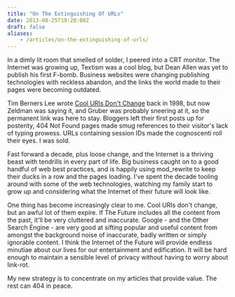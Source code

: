 ```yaml
---
title: "On The Extinguishing Of URLs"
date: 2013-08-25T19:28:08Z
draft: false
aliases:
    - /articles/on-the-extinguishing-of-urls/
---
```


In a dimly lit room that smelled of solder, I peered into a CRT monitor. The Internet was growing up, Textism was a cool blog, but Dean Allen was yet to publish his first F-bomb. Business websites were changing publishing technologies with reckless abandon, and the links the world made to their pages were becoming outdated.<!--more-->

Tim Berners Lee wrote [Cool URIs Don't Change](http://www.w3.org/Provider/Style/URI.html) back in 1998, but now Zeldman was saying it, and Gruber was probably sneering at it, so the permanent link was here to stay. Bloggers left their first posts up for posterity, 404 Not Found pages made smug references to their visitor's lack of typing prowess. URLs containing session IDs made the cognoscenti roll their eyes. I was sold.

Fast forward a decade, plus loose change, and the Internet is a thriving beast with tendrills in every part of life. Big business caught on to a good handful of web best practices, and is happily using mod_rewrite to keep their ducks in a row and the pages loading. I've spent the decade tooling around with some of the web technologies, watching my family start to grow up and considering what the Internet of their future will look like.

One thing has become increasingly clear to me. Cool URIs don't change, but an awful lot of them expire. If The Future includes all the content from the past, it'll be very cluttered and inaccurate. Google - and the Other Search Engine - are very good at sifting popular and useful content from amongst the background noise of inaccurate, badly written or simply ignorable content. I think the Internet of the Future will provide endless minutiae about our lives for our entertainment and edification. It will be hard enough to maintain a sensible level of privacy without having to worry about link-rot.

My new strategy is to concentrate on my articles that provide value. The rest can 404 in peace.

